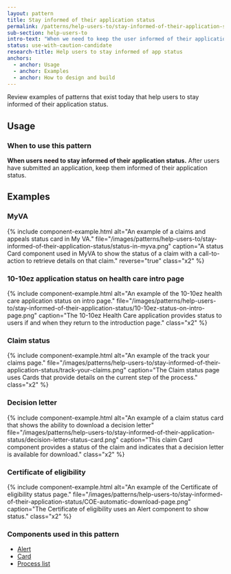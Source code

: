 ```yaml
---
layout: pattern
title: Stay informed of their application status
permalink: /patterns/help-users-to/stay-informed-of-their-application-status
sub-section: help-users-to
intro-text: "When we need to keep the user informed of their application status, there is currently no \"one size fits all\" solution. To provide clarity, this page shows examples of patterns that exist on VA.gov today."
status: use-with-caution-candidate
research-title: Help users to stay informed of app status
anchors:
  - anchor: Usage
  - anchor: Examples
  - anchor: How to design and build
---
```


Review examples of patterns that exist today that help users to stay informed of their application status.

## Usage

### When to use this pattern

**When users need to stay informed of their application status.** After users have submitted an application, keep them informed of their application status.

## Examples

### MyVA

{% include component-example.html alt="An example of a claims and appeals status card in My VA." file="/images/patterns/help-users-to/stay-informed-of-their-application-status/status-in-myva.png" caption="A status Card component used in MyVA to show the status of a claim with a call-to-action to retrieve details on that claim." reverse="true" class="x2" %}

### 10-10ez application status on health care intro page

{% include component-example.html alt="An example of the 10-10ez health care application status on intro page." file="/images/patterns/help-users-to/stay-informed-of-their-application-status/10-10ez-status-on-intro-page.png" caption="The 10-10ez Health Care application provides status to users if and when they return to the introduction page." class="x2" %}

### Claim status

{% include component-example.html alt="An example of the track your claims page." file="/images/patterns/help-users-to/stay-informed-of-their-application-status/track-your-claims.png" caption="The Claim status page uses Cards that provide details on the current step of the process." class="x2" %}

### Decision letter

{% include component-example.html alt="An example of a claim status card that shows the ability to download a decision letter" file="/images/patterns/help-users-to/stay-informed-of-their-application-status/decision-letter-status-card.png" caption="This claim Card component provides a status of the claim and indicates that a decision letter is available for download." class="x2" %}

### Certificate of eligibility

{% include component-example.html alt="An example of the Certificate of eligibility status page." file="/images/patterns/help-users-to/stay-informed-of-their-application-status/COE-automatic-download-page.png" caption="The Certificate of eligibility uses an Alert component to show status." class="x2" %}

### Components used in this pattern

* [Alert]({site.baseurl}/components/alert)
* [Card]({site.baseurl}/components/card)
* [Process list]({site.baseurl}/components/process-list)